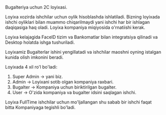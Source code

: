Bugalteriya uchun 2C loyixasi.

Loyixa xozirda ishchilar uchun oylik hisoblashda ishlatiladi. Bizning loyixada ishchi oyliklari bilan muammo chiqarilmaydi yani ishchi har bir ishlagan daqiqasiga haq oladi. Loyixa kompaniya miqiyosida o'rnatiishi kerak.

Loyixa kelajagida FaceID tizim va Bankomatlar bilan integratsiya qilinadi va Desktop holatda ishga tushuriladi. 

Loyixamiz Bugalterlar ishini yengillatadi va ishchilar maoshni oyning istalgan kunida olish imkonini beradi.


Loyixada 4 xil ro'l bo'ladi:
1. Super Admin -> yani biz.
2. Admin -> Loyixani sotib olgan kompaniya raxbari.
3. Bugalter -> Kompaniya uchun biriktirilgan bugalter.
4. User -> O'zida kompaniya va bugalter idsini saqlagan ishchi.

Loyixa FullTime ishchilar uchun mo'ljallangan shu sabab bir ishchi faqat bitta Kompaniyaga tegishli bo'ladi. 
